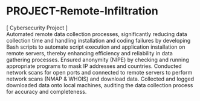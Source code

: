# PROJECT-Remote-Infiltration
[ Cybersecurity Project ]  
Automated remote data collection processes, significantly reducing data collection time and handling installation and coding failures by developing Bash scripts to automate script execution and application installation on remote servers, thereby enhancing efficiency and reliability in data gathering processes.
Ensured anonymity (NIPE) by checking and running appropriate programs to mask IP addresses and countries. Conducted network
scans for open ports and connected to remote servers to perform network scans (NMAP & WHOIS) and download data.
Collected and logged downloaded data onto local machines, auditing the data collection process for accuracy and completeness.
